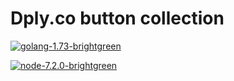 # Dply.co button collection

[![golang-1.73-brightgreen](https://img.shields.io/badge/golang-1.73-brightgreen.svg)](https://dply.co/b/H8jcRIDp) 

[![node-7.2.0-brightgreen](https://img.shields.io/badge/node-7.2.0-brightgreen.svg)](https://dply.co/b/jL0bkTwe)
